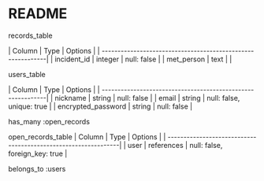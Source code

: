 # README

records_table

| Column                | Type    | Options                   |
| ------------------------------------------------------------|
| incident_id           | integer | null: false               |
| met_person            | text    |                           |

users_table

| Column                | Type    | Options                   |
| ------------------------------------------------------------|
| nickname              | string  | null: false               |
| email                 | string  | null: false, unique: true |
| encrypted_password    | string  | null: false               |

has_many :open_records

open_records_table
| Column          | Type        | Options                        |
| ---------------------------------------------------------------|
| user            | references  | null: false, foreign_key: true |

belongs_to :users
